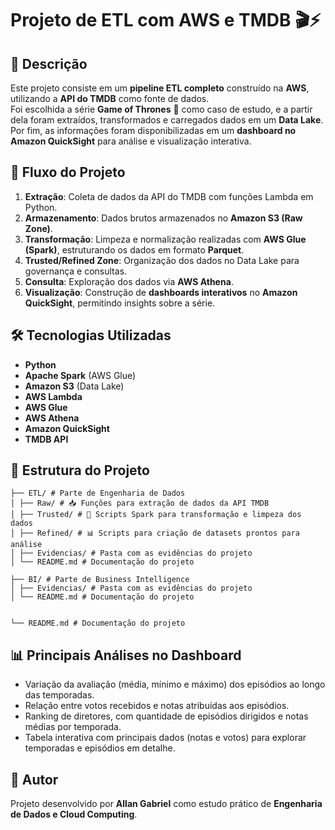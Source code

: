 # Projeto de ETL com AWS e TMDB 🎬⚡

## 📌 Descrição
Este projeto consiste em um **pipeline ETL completo** construído na **AWS**, utilizando a **API do TMDB** como fonte de dados.  
Foi escolhida a série **Game of Thrones** 🐉 como caso de estudo, e a partir dela foram extraídos, transformados e carregados dados em um **Data Lake**.  
Por fim, as informações foram disponibilizadas em um **dashboard no Amazon QuickSight** para análise e visualização interativa.  

## 🚀 Fluxo do Projeto
1. **Extração**: Coleta de dados da API do TMDB com funções Lambda em Python.  
2. **Armazenamento**: Dados brutos armazenados no **Amazon S3 (Raw Zone)**.  
3. **Transformação**: Limpeza e normalização realizadas com **AWS Glue (Spark)**, estruturando os dados em formato **Parquet**.  
4. **Trusted/Refined Zone**: Organização dos dados no Data Lake para governança e consultas.  
5. **Consulta**: Exploração dos dados via **AWS Athena**.  
6. **Visualização**: Construção de **dashboards interativos** no **Amazon QuickSight**, permitindo insights sobre a série.  

## 🛠️ Tecnologias Utilizadas
- **Python**  
- **Apache Spark** (AWS Glue)  
- **Amazon S3** (Data Lake)  
- **AWS Lambda**  
- **AWS Glue**  
- **AWS Athena**  
- **Amazon QuickSight**  
- **TMDB API**  

## 📂 Estrutura do Projeto
```
├── ETL/ # Parte de Engenharia de Dados
│ ├── Raw/ # 📥 Funções para extração de dados da API TMDB
│ ├── Trusted/ # 🔄 Scripts Spark para transformação e limpeza dos dados
│ ├── Refined/ # 📊 Scripts para criação de datasets prontos para análise
│ ├── Evidencias/ # Pasta com as evidências do projeto
│ └── README.md # Documentação do projeto

├── BI/ # Parte de Business Intelligence
│ ├── Evidencias/ # Pasta com as evidências do projeto
│ └── README.md # Documentação do projeto


└── README.md # Documentação do projeto
```

## 📊 Principais Análises no Dashboard
- Variação da avaliação (média, mínimo e máximo) dos episódios ao longo das temporadas.
- Relação entre votos recebidos e notas atribuídas aos episódios.
- Ranking de diretores, com quantidade de episódios dirigidos e notas médias por temporada.
- Tabela interativa com principais dados (notas e votos) para explorar temporadas e episódios em detalhe.  

## 👤 Autor
Projeto desenvolvido por **Allan Gabriel** como estudo prático de **Engenharia de Dados e Cloud Computing**.  
